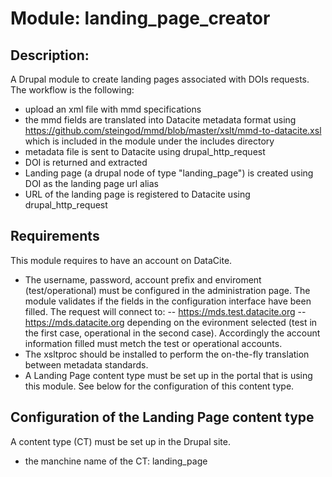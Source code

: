 # Module: landing_page_creator

## Description: 
A Drupal module to create landing pages associated with DOIs requests. 
The workflow is the following: 
- upload an xml file with mmd specifications
- the mmd fields are translated into Datacite metadata format using https://github.com/steingod/mmd/blob/master/xslt/mmd-to-datacite.xsl which is included in the module under the includes directory
- metadata file is sent to Datacite using drupal_http_request
- DOI is returned and extracted
- Landing page (a drupal node of type "landing_page") is created using DOI as the landing page url alias
- URL of the landing page is registered to Datacite using drupal_http_request

## Requirements
This module requires to have an account on DataCite. 
- The username, password, account prefix and enviroment (test/operational) must be configured in the administration page. The module validates if the fields in the configuration interface have been filled. The request will connect to:
-- https://mds.test.datacite.org
-- https://mds.datacite.org
depending on the evironment selected (test in the first case, operational in the second case). Accordingly the account information filled must metch the test or operational accounts.  
- The xsltproc should be installed to perform the on-the-fly translation between metadata standards.
- A Landing Page content type must be set up in the portal that is using this module. See below for the configuration of this content type.

## Configuration of the Landing Page content type
A content type (CT) must be set up in the Drupal site. 
- the manchine name of the CT: landing_page






